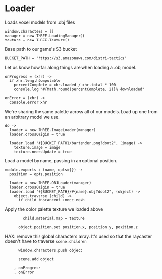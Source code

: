 Loader
======

Loads voxel models from .obj files

    window.characters = []
    manager = new THREE.LoadingManager()
    texture = new THREE.Texture()

Base path to our game's S3 bucket

    BUCKET_PATH = "https://s3.amazonaws.com/distri-tactics"

Let us know how far along things are when loading a .obj model.

    onProgress = (xhr) ->
      if xhr.lengthComputable
        percentComplete = xhr.loaded / xhr.total * 100
        console.log "#{Math.round(percentComplete, 2)}% downloaded"

    onError = (xhr) ->
      console.error xhr

We're sharing the same palette across all of our models.
Load up one from an arbitrary model we use.

    do ->
      loader = new THREE.ImageLoader(manager)
      loader.crossOrigin = true

      loader.load "#{BUCKET_PATH}/bartender.png?doot2", (image) ->
        texture.image = image
        texture.needsUpdate = true

Load a model by name, passing in an optional position.

    module.exports = (name, opts={}) ->
      position = opts.position

      loader = new THREE.OBJLoader(manager)
      loader.crossOrigin = true
      loader.load "#{BUCKET_PATH}/#{name}.obj?doot2", (object) ->
        object.traverse (child) ->
          if child instanceof THREE.Mesh

Apply the color palette texture we loaded above

            child.material.map = texture
            
          object.position.set position.x, position.y, position.z
          
HAX: remove this global characters array. 
It's used so that the raycaster doesn't have to traverse `scene.children`

          window.characters.push object

          scene.add object

        , onProgress
        , onError
